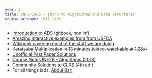 ```yaml
---
year: 2
title: INF2-IADS - Intro to Algorithms and Data Structures
course-acronym: inf2-iads
---
```


- [Introduction to ADS](https://cathyatseneca.gitbooks.io/data-structures-and-algorithms/) (gitbook, non inf)
- [Amazing interactive examples from from USFCA](http://www.cs.usfca.edu/~galles/visualization/Algorithms.html)
- [Wikibook covering most of the stuff we are doing](https://en.wikibooks.org/wiki/Data_Structures)
- ~~[Karatsuba Multiplication in 13 minutes](https://www.youtube.com/watch?v=JCbZayFr9RE) (video, watchable at 1.25x)~~
- [Unofficial Past Paper Solutions](https://betterinformatics.com/drive?next=11D73NDRY6leMFxxO1LoeqvEQL3mV-qC0)
- [Course Notes INF2B - Algorithms (2018)](https://drive.google.com/drive/u/1/folders/1phoPeflx6KgZeOwH88la66J7Xa49UPLE)
- [Community Solutions to CLRS (4th ed.)](https://walkccc.me/CLRS/)
- For all things iads: [Abdul Bari](https://www.youtube.com/channel/UCZCFT11CWBi3MHNlGf019nw/featured)
